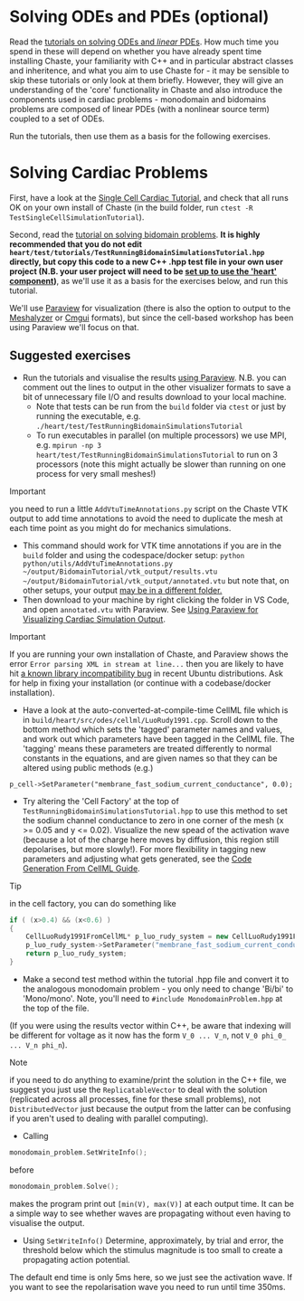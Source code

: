 <!--
# Writing a simple test

Create a new test file in `heart/test`. Name your new file `Test[Something].hpp`.

Read the tutorial on [writing tests](https://chaste.github.io/docs/user-tutorials/writingtests/). 
Write a simple test that, for example, calculates $\sum_{n=1}^N \frac{1}{n^2}$, for some large $N$, and uses

```
TS_ASSERT_DELTA(my_answer, right_answer, tolerance);
```
to verify that the answer is $\frac{\pi^2}{6}$, to within some tolerance. 

**Note 1:** Recall that in C or C++, if `n>1` is an `int`/`unsigned` `1/(n*n)` will be zero - to get the expected answer, you must write `1.0/(n*n)`

**Note 2:** pi is `M_PI`
-->

# Solving ODEs and PDEs (optional)

Read the [tutorials on solving ODEs and *linear* PDEs](https://chaste.github.io/docs/user-tutorials/). How much time you spend in these will depend on whether you have already spent time installing Chaste, your familiarity with C++ and in particular abstract classes and inheritence, and what you aim to use Chaste for - it may be sensible to skip these tutorials or only look at them briefly. However, they will give an understanding of the 'core' functionality in Chaste and also introduce the components used in cardiac problems - monodomain and bidomains problems are composed of linear PDEs (with a nonlinear source term) coupled to a set of ODEs.

Run the tutorials, then use them as a basis for the following exercises.

# Solving Cardiac Problems

First, have a look at the [Single Cell Cardiac Tutorial](https://chaste.github.io/docs/user-tutorials/singlecellsimulation/), and check that all runs OK on your own install of Chaste (in the build folder, run `ctest -R TestSingleCellSimulationTutorial`).

Second, read the [tutorial on solving bidomain problems](https://chaste.github.io/docs/user-tutorials/runningbidomainsimulations/). **It is highly recommended that you do not edit ```heart/test/tutorials/TestRunningBidomainSimulationsTutorial.hpp``` directly, but copy this code to a new C++ .hpp test file in your own user project (N.B. your user project will need to be [set up to use the 'heart' component](https://chaste.github.io/docs/user-guides/user-projects/#user-project-guide))**, as we'll use it as a basis for the exercises below, and run this tutorial.

We'll use [Paraview](https://www.paraview.org/) for visualization (there is also the option to output to the [Meshalyzer](https://git.opencarp.org/openCARP/meshalyzer) or [Cmgui](https://github.com/cmiss/cmgui) formats), but since the cell-based workshop has been using Paraview we'll focus on that.



## Suggested exercises

* Run the tutorials and visualise the results [using Paraview](https://chaste.github.io/docs/user-guides/visualisation-guides/paraview-for-cardiac/). N.B. you can comment out the lines to output in the other visualizer formats to save a bit of unnecessary file I/O and results download to your local machine.
  * Note that tests can be run from the `build` folder via `ctest` or just by running the executable, e.g. `./heart/test/TestRunningBidomainSimulationsTutorial`
  * To run executables in parallel (on multiple processors) we use MPI, e.g. `mpirun -np 3 heart/test/TestRunningBidomainSimulationsTutorial` to run on 3 processors (note this might actually be slower than running on one process for very small meshes!)
> [!IMPORTANT]
> you need to run a little `AddVtuTimeAnnotations.py` script on the Chaste VTK output to add time annotations to avoid the need to duplicate the mesh at each time point as you might do for mechanics simulations. 

 * This command should work for VTK time annotations if you are in the `build` folder and using the codespace/docker setup: `python python/utils/AddVtuTimeAnnotations.py ~/output/BidomainTutorial/vtk_output/results.vtu ~/output/BidomainTutorial/vtk_output/annotated.vtu` but note that, on other setups, your output [may be in a different folder.](https://chaste.github.io/docs/user-tutorials/#wheres-my-file-output)
  * Then download to your machine by right clicking the folder in VS Code, and open `annotated.vtu` with Paraview. See [Using Paraview for Visualizing Cardiac Simulation Output](https://chaste.github.io/docs/user-guides/visualisation-guides/paraview-for-cardiac/).
> [!IMPORTANT]
> If you are running your own installation of Chaste, and Paraview shows the error ```Error parsing XML in stream at line...``` then you are likely to have hit [a known library incompatibility bug](https://github.com/Chaste/Chaste/issues/249) in recent Ubuntu distributions. Ask for help in fixing your installation (or continue with a codebase/docker installation). 
* Have a look at the auto-converted-at-compile-time CellML file which is in `build/heart/src/odes/cellml/LuoRudy1991.cpp`. Scroll down to the bottom method which sets the 'tagged' parameter names and values, and work out which parameters have been tagged in the CellML file. The 'tagging' means these parameters are treated differently to normal constants in the equations, and are given names so that they can be altered using public methods (e.g.)
  
```p_cell->SetParameter("membrane_fast_sodium_current_conductance", 0.0);```

* Try altering the 'Cell Factory' at the top of ``` TestRunningBidomainSimulationsTutorial.hpp``` to use this method to set the sodium channel conductance to zero in one corner of the mesh (x >= 0.05 and y <= 0.02). Visualize the new spead of the activation wave (because a lot of the charge here moves by diffusion, this region still depolarises, but more slowly!). For more flexibility in tagging new parameters and adjusting what gets generated, see the 
[Code Generation From CellML Guide](https://chaste.github.io/docs/user-guides/code-generation-from-cellml/).

> [!TIP]
> in the cell factory, you can do something like
> ```cpp
> if ( (x>0.4) && (x<0.6) )
> {
>     CellLuoRudy1991FromCellML* p_luo_rudy_system = new CellLuoRudy1991FromCellML(mpSolver, mpZeroStimulus);
>     p_luo_rudy_system->SetParameter("membrane_fast_sodium_current_conductance",0.0);
>     return p_luo_rudy_system;
>}
>```

* Make a second test method within the tutorial .hpp file and convert it to the analogous monodomain problem - you only need to change 'Bi/bi' to 'Mono/mono'. Note, you'll need to `#include MonodomainProblem.hpp` at the top of the file.

(If you were using the results vector within C++, be aware that indexing will be different for voltage as it now has the form `V_0 ... V_n`, not `V_0 phi_0_ ... V_n phi_n`).

> [!NOTE]
> if you need to do anything to examine/print the solution in the C++ file, we suggest you just use the `ReplicatableVector` to deal with the solution (replicated across all processes, fine for these small problems), not `DistributedVector` just because the output from the latter can be confusing if you aren't used to dealing with parallel computing). 


* Calling 
```cpp
monodomain_problem.SetWriteInfo();
```
 before 
```cpp
monodomain_problem.Solve();
```
makes the program print out `[min(V), max(V)]` at each output time. It can be a simple way to see whether waves are propagating without even having to visualise the output. 
* Using `SetWriteInfo()` Determine, approximately, by trial and error, the threshold below which the stimulus magnitude is too small to create a propagating action potential. 

The default end time is only 5ms here, so we just see the activation wave. If you want to see the repolarisation wave you need to run until time 350ms.


